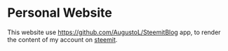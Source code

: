 # Personal Website

This website use https://github.com/AugustoL/SteemitBlog app, to render the content of my account on [steemit](https://steemit.com/@augustol).

